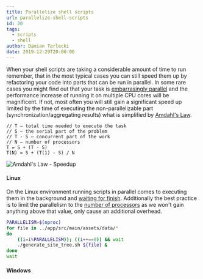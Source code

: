 ```yaml
---
title: Parallelize shell scripts
url: parallelize-shell-scripts
id: 20
tags:
  - scripts
  - shell
author: Damian Terlecki
date: 2019-12-29T20:00:00
---
```


When your shell scripts are taking a considerable amount of time to run remember, that in the most typical cases you can still speed them up by refactoring your code into parts that can be run in parallel. In some rare cases you might find out that your task is [embarrasingly parallel](https://en.wikipedia.org/wiki/Embarrassingly_parallel) and the performance increase of running it on multiple CPU cores will be magnificent. If not, most often you will still gain a significant speed up limited by the time of executing the non-parallelizable part (synchronization/aggregating results) what is simplified by [Amdahl's Law](https://en.wikipedia.org/wiki/Amdahl%27s_law).

```
// T – total time needed to execute the task
// S – the serial part of the problem
// T - S – concurrent part of the work
// N – number of processors
T = S + (T - S)
T(N) = S + (T(1) - S) / N
```

<img style="background: white" src="/img/hq/amadahls-law.svg" alt="Amdahl's Law - Speedup" title="Amdahl's Law - Speedup">


#### Linux

On the Linux environment running scripts in parallel comes to executing them in the background and [waiting for finish](http://man7.org/linux/man-pages/man2/waitid.2.html). Additionally the best practice is to limit the parallelism to the [number of processors](http://man7.org/linux/man-pages/man1/nproc.1.html) as we won't gain anything above that value, only cause an additional overhead. 

```bash
PARALLELISM=$(nproc)
for file in ../app/src/main/assets/data/*
do
    ((i=i%PARALLELISM)); ((i++==0)) && wait
    ./generate_site_tree.sh ${file} &
done
wait
```

#### Windows

